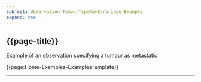 ```yaml
---
subject: Observation-TumourTypeKayBurbridge-Example
expand: yes
---
```



## {{page-title}}

Example of an observation specifying a tumour as metastatic



{{page:Home-Examples-ExamplesTemplate}}


---
